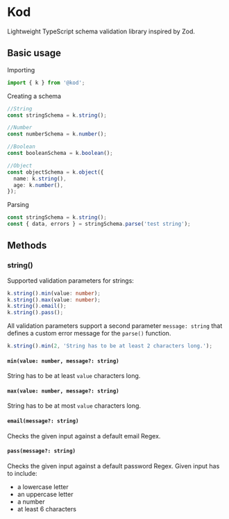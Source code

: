 # Kod
Lightweight TypeScript schema validation library inspired by Zod.

## Basic usage
Importing

```typescript
import { k } from '@kod';
```

Creating a schema

```typescript
//String
const stringSchema = k.string();

//Number
const numberSchema = k.number();

//Boolean
const booleanSchema = k.boolean();

//Object
const objectSchema = k.object({
  name: k.string(),
  age: k.number(),
});
```

Parsing
```typescript
const stringSchema = k.string();
const { data, errors } = stringSchema.parse('test string');
```

## Methods

### string()
Supported validation parameters for strings:

```typescript
k.string().min(value: number);
k.string().max(value: number);
k.string().email();
k.string().pass();
```

All validation parameters support a second parameter `message: string` that defines a custom error message for the `parse()` function.
```typescript
k.string().min(2, 'String has to be at least 2 characters long.');
```

#### `min(value: number, message?: string)`
String has to be at least `value` characters long.

#### `max(value: number, message?: string)`
String has to be at most `value` characters long.

#### `email(message?: string)`
Checks the given input against a default email Regex.

#### `pass(message?: string)`
Checks the given input against a default password Regex.
Given input has to include:
- a lowercase letter
- an uppercase letter
- a number
- at least 6 characters

